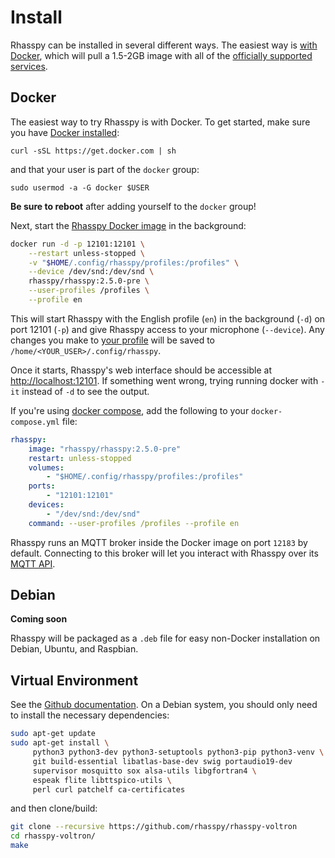 # Install

Rhasspy can be installed in several different ways. The easiest way is [with Docker](#docker), which will pull a 1.5-2GB image with all of the [officially supported services](https://github.com/rhasspy/rhasspy-voltron).

## Docker

The easiest way to try Rhasspy is with Docker. To get started, make sure you have [Docker installed](https://docs.docker.com/install/):

    curl -sSL https://get.docker.com | sh

and that your user is part of the `docker` group:

    sudo usermod -a -G docker $USER

**Be sure to reboot** after adding yourself to the `docker` group!

Next, start the [Rhasspy Docker image](https://hub.docker.com/r/rhasspy/rhasspy) in the background:

```bash
docker run -d -p 12101:12101 \
    --restart unless-stopped \
    -v "$HOME/.config/rhasspy/profiles:/profiles" \
    --device /dev/snd:/dev/snd \
    rhasspy/rhasspy:2.5.0-pre \
    --user-profiles /profiles \
    --profile en
```

This will start Rhasspy with the English profile (`en`) in the background (`-d`) on port 12101 (`-p`) and give Rhasspy access to your microphone (`--device`). Any changes you make to [your profile](profiles.md) will be saved to `/home/<YOUR_USER>/.config/rhasspy`.

Once it starts, Rhasspy's web interface should be accessible at [http://localhost:12101](http://localhost:12101). If something went wrong, trying running docker with `-it` instead of `-d` to see the output.

If you're using [docker compose](https://docs.docker.com/compose/), add the following to your `docker-compose.yml` file:

```yaml
rhasspy:
    image: "rhasspy/rhasspy:2.5.0-pre"
    restart: unless-stopped
    volumes:
        - "$HOME/.config/rhasspy/profiles:/profiles"
    ports:
        - "12101:12101"
    devices:
        - "/dev/snd:/dev/snd"
    command: --user-profiles /profiles --profile en
```

Rhasspy runs an MQTT broker inside the Docker image on port `12183` by default. Connecting to this broker will let you interact with Rhasspy over its [MQTT API](reference.md#mqtt-api).

## Debian

**Coming soon**

Rhasspy will be packaged as a `.deb` file for easy non-Docker installation on Debian, Ubuntu, and Raspbian.

## Virtual Environment

See the [Github documentation](https://github.com/rhasspy/rhasspy-voltron). On a Debian system, you should only need to install the necessary dependencies:

```bash
sudo apt-get update
sudo apt-get install \
     python3 python3-dev python3-setuptools python3-pip python3-venv \
     git build-essential libatlas-base-dev swig portaudio19-dev
     supervisor mosquitto sox alsa-utils libgfortran4 \
     espeak flite libttspico-utils \
     perl curl patchelf ca-certificates
```

and then clone/build:

```bash
git clone --recursive https://github.com/rhasspy/rhasspy-voltron
cd rhasspy-voltron/
make
```
